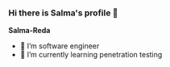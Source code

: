 ### Hi there is Salma's profile 👋


**Salma-Reda**


- 🔭 I’m software engineer
- 🌱 I’m currently learning penetration testing
   


